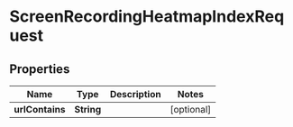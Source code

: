 
# ScreenRecordingHeatmapIndexRequest

## Properties
Name | Type | Description | Notes
------------ | ------------- | ------------- | -------------
**urlContains** | **String** |  |  [optional]




